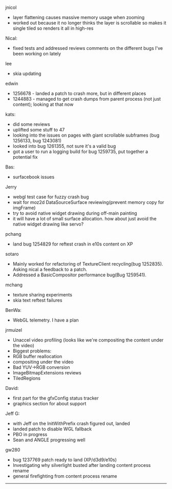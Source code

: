 jnicol
* layer flattening causes massive memory usage when zooming
* worked out because it no longer thinks the layer is scrollable so makes it single tiled so renders it all in high-res



Nical:
* fixed tests and addressed reviews comments on the different bugs I've been working on lately



lee
* skia updating



edwin
* 1256678 - landed a patch to crash more, but in different places
* 1244883 - managed to get crash dumps from parent process (not just content); looking at that now



kats:
* did some reviews
* uplifted some stuff to 47
* looking into the issues on pages with giant scrollable subframes (bug 1256133, bug 1243081)
* looked into bug 1261355, not sure it's a valid bug
* got a user to run a logging build for bug 1259735, put together a potential fix



Bas:
* surfacebook issues



Jerry
* webgl test case for fuzzy crash bug
* wait for moz2d DataSourceSurface reviewing(prevent memory copy for imgFrame)
* try to avoid native widget drawing during off-main painting
* it will have a lot of small surface allocation. how about just avoid the native widget drawing like servo?



pchang
* land bug 1254829 for reftest crash in e10s content on XP



sotaro
* Mainly worked for refactoring of TextureClient recycling(bug 1252835). Asking nical a feedback to a patch. 
* Addressed a BasicCompositor performance bug(Bug 1259541).



mchang
* texture sharing experiments
* skia text reftest failures



BenWa:
* WebGL telemetry. I have a plan



jrmuizel
* Unaccel video profiling (looks like we're compositing the content under the video)
* Biggest problems:
* RGB buffer reallocation
* compositing under the video
* Bad YUV->RGB conversion
* ImageBitmapExtensions reviews
* TiledRegions



David:
* first part for the gfxConfig status tracker
* graphics section for about support



Jeff G:
* with Jeff on the InitWithPrefix crash figured out, landed
* landed patch to disable WGL fallback
* PBO in progress
* Sean and ANGLE progressing well



gw280
* bug 1237769 patch ready to land (XP/d3d9/e10s)
* Investigating why silverlight busted after landing content process rename
* general firefighting from content process rename



________________



